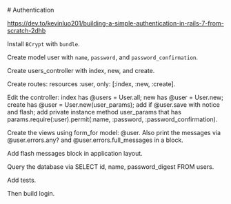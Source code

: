 # Authentication

https://dev.to/kevinluo201/building-a-simple-authentication-in-rails-7-from-scratch-2dhb

Install <code>BCrypt</code> with <code>bundle</code>.

Create model user with <code>name</code>, <code>password</code>, and <code>password_confirmation</code>.

Create users_controller with index, new, and create.

Create routes: resources :user, only: [:index, :new, :create].

Edit the controller: index has @users = User.all; new has @user = User.new; create has @user = User.new(user_params); add if @user.save with notice and flash; add private instance method user_params that has params.require(:user).permit(:name, :password, :password_confirmation).

Create the views using form_for model: @user. Also print the messages via @user.errors.any? and @user.errors.full_messages in a block.

Add flash messages block in application layout.

Query the database via SELECT id, name, password_digest FROM users.

Add tests.

Then build login.